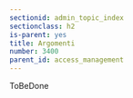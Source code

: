 ```yaml
---
sectionid: admin_topic_index
sectionclass: h2
is-parent: yes
title: Argomenti
number: 3400
parent_id: access_management
---
```

ToBeDone
